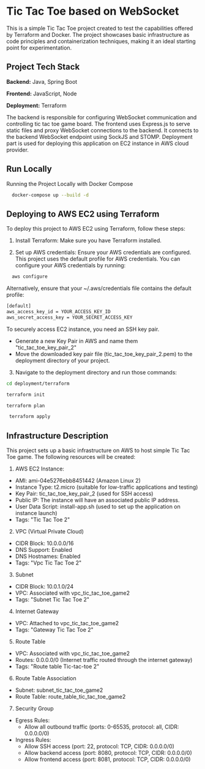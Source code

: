 
# Tic Tac Toe based on WebSocket
This is a simple Tic Tac Toe project created to test the capabilities offered by Terraform and Docker. The project showcases basic infrastructure as code principles and containerization techniques, making it an ideal starting point for experimentation.


## Project Tech Stack

**Backend:** Java, Spring Boot

**Frontend:** JavaScript, Node

**Deployment:** Terraform

The backend is responsible for configuring WebSocket communication and controlling tic tac toe game board. The frontend uses Express.js to serve static files and proxy WebSocket connections to the backend. It connects to the backend WebSocket endpoint using SockJS and STOMP.
Deployment part is used for deploying this application on EC2 instance in AWS cloud provider.
## Run Locally

Running the Project Locally with Docker Compose

```bash
  docker-compose up --build -d
```

## Deploying to AWS EC2 using Terraform


To deploy this project to AWS EC2 using Terraform, follow these steps:

1. Install Terraform:
   Make sure you have Terraform installed.

2. Set up AWS credentials:
   Ensure your AWS credentials are configured. This project uses the default profile for AWS credentials. You can configure your AWS credentials by running:

```bash
  aws configure
```

Alternatively, ensure that your ~/.aws/credentials file contains the default profile:

```bash
[default]
aws_access_key_id = YOUR_ACCESS_KEY_ID
aws_secret_access_key = YOUR_SECRET_ACCESS_KEY
```

To securely access EC2 instance, you need an SSH key pair.
* Generate a new Key Pair in AWS and name them "tic_tac_toe_key_pair_2"
* Move the downloaded key pair file (tic_tac_toe_key_pair_2.pem) to the deployment directory of your project.


3. Navigate to the deployment directory and run those commands:
```bash
cd deployment/terraform
```


```bash
terraform init
```
```bash
terraform plan
```
```bash
 terraform apply
```

## Infrastructure Description
This project sets up a basic infrastructure on AWS to host simple Tic Tac Toe game. The following resources will be created:
1. AWS EC2 Instance:

* AMI: ami-04e5276ebb8451442 (Amazon Linux 2)
* Instance Type: t2.micro (suitable for low-traffic applications and testing)
* Key Pair: tic_tac_toe_key_pair_2 (used for SSH access)
* Public IP: The instance will have an associated public IP address.
* User Data Script: install-app.sh (used to set up the application on instance launch)
* Tags: "Tic Tac Toe 2"

2. VPC (Virtual Private Cloud)
* CIDR Block: 10.0.0.0/16
* DNS Support: Enabled
* DNS Hostnames: Enabled
* Tags: "Vpc Tic Tac Toe 2"

3. Subnet
* CIDR Block: 10.0.1.0/24
* VPC: Associated with vpc_tic_tac_toe_game2
* Tags: "Subnet Tic Tac Toe 2"

4. Internet Gateway
* VPC: Attached to vpc_tic_tac_toe_game2
* Tags: "Gateway Tic Tac Toe 2"

5. Route Table
* VPC: Associated with vpc_tic_tac_toe_game2
* Routes: 0.0.0.0/0 (Internet traffic routed through the internet gateway)
* Tags: "Route table Tic-tac-toe 2"

6. Route Table Association
* Subnet: subnet_tic_tac_toe_game2
* Route Table: route_table_tic_tac_toe_game2

7. Security Group
* Egress Rules:
    * Allow all outbound traffic (ports: 0-65535, protocol: all, CIDR: 0.0.0.0/0)
* Ingress Rules:
    * Allow SSH access (port: 22, protocol: TCP, CIDR: 0.0.0.0/0)
    * Allow backend access (port: 8080, protocol: TCP, CIDR: 0.0.0.0/0)
    * Allow frontend access (port: 8081, protocol: TCP, CIDR: 0.0.0.0/0)
